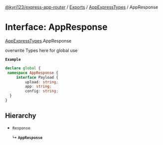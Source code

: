 [@kyri123/express-app-router](../README.md) / [Exports](../modules.md) / [AppExpressTypes](../modules/AppExpressTypes.md) / AppResponse

# Interface: AppResponse

[AppExpressTypes](../modules/AppExpressTypes.md).AppResponse

overwrite Types here for global use

**`Example`**

```ts
declare global {
 namespace AppResponse {
	 interface Payload {
		 upload: string;
		 app: string;
		 config: string;
  }
}
```

## Hierarchy

- `Response`

  ↳ **`AppResponse`**
